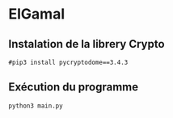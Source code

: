 # ElGamal

## Instalation de la librery Crypto   
```
#pip3 install pycryptodome==3.4.3
```

## Exécution du programme    
```
python3 main.py
```
